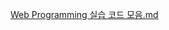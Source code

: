 [Web Programming 실습 코드 모음.md](https://github.com/user-attachments/files/18052265/Web.Programming.md)
